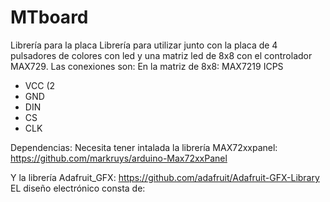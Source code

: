 # MTboard
Librería para la placa
Librería para utilizar junto con la placa de 4 pulsadores de colores con led y una matriz led de 8x8 con el controlador MAX729.
Las conexiones son:
  En la matriz de 8x8:
  MAX7219         ICPS
  * VCC           (2
  * GND
  * DIN
  * CS
  * CLK
  
Dependencias:
Necesita tener intalada la librería MAX72xxpanel: 
https://github.com/markruys/arduino-Max72xxPanel

Y la librería Adafruit_GFX: https://github.com/adafruit/Adafruit-GFX-Library
EL diseño electrónico consta de:
